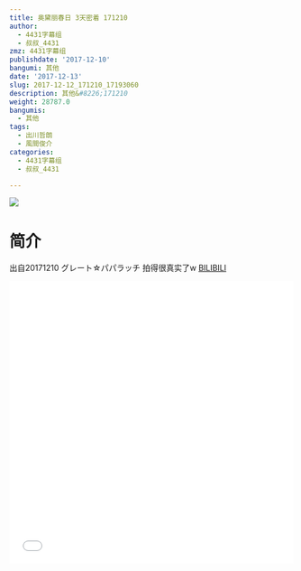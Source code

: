```yaml
---
title: 奥黛丽春日 3天密着 171210
author:
  - 4431字幕组
  - 叔叔_4431
zmz: 4431字幕组
publishdate: '2017-12-10'
bangumi: 其他
date: '2017-12-13'
slug: 2017-12-12_171210_17193060
description: 其他&#8226;171210
weight: 28787.0
bangumis:
  - 其他
tags:
  - 出川哲朗
  - 風間俊介
categories:
  - 4431字幕组
  - 叔叔_4431

---
```

![](https://i.imgur.com/Mi7Pc1u.png)
# 简介  
出自20171210 グレート☆パパラッチ
拍得很真实了w
  [BILIBILI](https://www.bilibili.com/video/av17193060/)

<div class="vcontainer">  <iframe class="video" src="//www.bilibili.com/blackboard/player.html?aid=17193060" width="100%" height="500" frameborder="0" allowfullscreen="allowfullscreen"></iframe></div>
